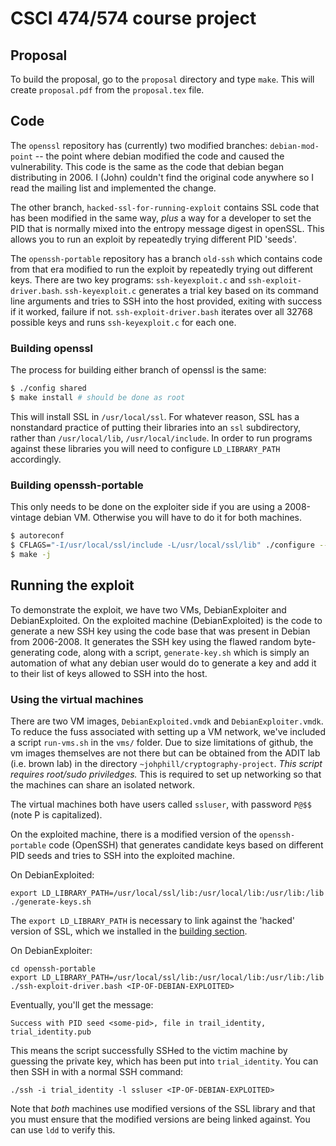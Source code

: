 # CSCI 474/574 course project
## Proposal

To build the proposal, go to the `proposal` directory and type
`make`. This will create `proposal.pdf` from the `proposal.tex` file.

## Code

The `openssl` repository has (currently) two modified branches:
`debian-mod-point` -- the point where debian modified the code and
caused the vulnerability. This code is the same as the code that
debian began distributing in 2006. I (John) couldn't find the original code
anywhere so I read the mailing list and implemented the change.

The other branch, `hacked-ssl-for-running-exploit` contains SSL code
that has been modified in the same way, _plus_ a way for a developer
to set the PID that is normally mixed into the entropy message digest
in openSSL. This allows you to run an exploit by repeatedly trying
different PID 'seeds'.

The `openssh-portable` repository has a branch `old-ssh` which
contains code from that era modified to run the exploit by repeatedly
trying out different keys. There are two key programs:
`ssh-keyexploit.c` and `ssh-exploit-driver.bash`. `ssh-keyexploit.c`
generates a trial key based on its command line arguments and tries to
SSH into the host provided, exiting with success if it worked, failure
if not. `ssh-exploit-driver.bash` iterates over all 32768 possible
keys and runs `ssh-keyexploit.c` for each one.

### Building openssl

The process for building either branch of openssl is the same:

```sh
$ ./config shared
$ make install # should be done as root
```

This will install SSL in `/usr/local/ssl`. For whatever reason, SSL
has a nonstandard practice of putting their libraries into an `ssl`
subdirectory, rather than `/usr/local/lib`, `/usr/local/include`. In
order to run programs against these libraries you will need to
configure `LD_LIBRARY_PATH` accordingly.


### Building openssh-portable

This only needs to be done on the exploiter side if you are using a
2008-vintage debian VM. Otherwise you will have to do it for both
machines.

```sh
$ autoreconf
$ CFLAGS="-I/usr/local/ssl/include -L/usr/local/ssl/lib" ./configure --with-ssl-dir=/usr/local/ssl/
$ make -j
```


## Running the exploit
To demonstrate the exploit, we have two VMs, DebianExploiter and
DebianExploited. On the exploited machine (DebianExploited) is the
code to generate a new SSH key using the code base that was present in
Debian from 2006-2008. It generates the SSH key using the flawed
random byte-generating code, along with a script, `generate-key.sh`
which is simply an automation of what any debian user would do to
generate a key and add it to their list of keys allowed to SSH into
the host.
	
### Using the virtual machines

There are two VM images, `DebianExploited.vmdk` and
`DebianExploiter.vmdk`. To reduce the fuss associated with setting up
a VM network, we've included a script `run-vms.sh` in the `vms/`
folder. Due to size limitations of github, the vm images themselves
are not there but can be obtained from the ADIT lab (i.e. brown lab)
in the directory `~johphill/cryptography-project`. *This script
requires root/sudo priviledges.* This is required to set up networking
so that the machines can share an isolated network.

The virtual machines both have users called `ssluser`, with password
`P@$$` (note P is capitalized).

 On the exploited machine, there is a modified version of the
`openssh-portable` code (OpenSSH) that generates candidate keys based
on different PID seeds and tries to SSH into the exploited machine.

On DebianExploited:

	export LD_LIBRARY_PATH=/usr/local/ssl/lib:/usr/local/lib:/usr/lib:/lib
	./generate-keys.sh
	
The `export LD_LIBRARY_PATH` is necessary to link against the 'hacked'
version of SSL, which we installed in the [building
section](#building-openssl).

On DebianExploiter:
	
	cd openssh-portable
	export LD_LIBRARY_PATH=/usr/local/ssl/lib:/usr/local/lib:/usr/lib:/lib	
	./ssh-exploit-driver.bash <IP-OF-DEBIAN-EXPLOITED>

Eventually, you'll get the message:

	Success with PID seed <some-pid>, file in trail_identity, trial_identity.pub
	
This means the script successfully SSHed to the victim machine by
guessing the private key, which has been put into
`trial_identity`. You can then SSH in with a normal SSH command:

	./ssh -i trial_identity -l ssluser <IP-OF-DEBIAN-EXPLOITED>

Note that *both* machines use modified versions of the SSL library and
that you must ensure that the modified versions are being linked
against. You can use `ldd` to verify this.
